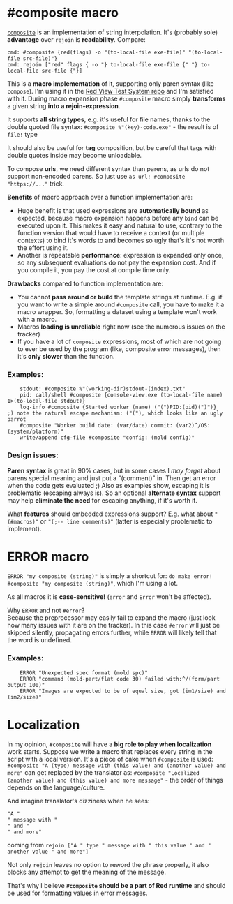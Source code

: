 # #composite macro

[`composite`](composite.red) is an implementation of string interpolation. It's (probably sole) **advantage** over `rejoin` is **readability**. Compare:
```
cmd: #composite {red(flags) -o "(to-local-file exe-file)" "(to-local-file src-file)"}
cmd: rejoin ["red" flags { -o "} to-local-file exe-file {" "} to-local-file src-file {"}]
```

This is a **macro implementation** of it, supporting only paren syntax (like `compose`). I'm using it in the [Red View Test System repo](https://gitlab.com/hiiamboris/red-view-test-system) and I'm satisfied with it.
During macro expansion phase `#composite` macro simply **transforms** a given string **into a rejoin-expression**.

It supports **all string types**, e.g. it's useful for file names, thanks to the double quoted file syntax:
`#composite %"(key)-code.exe"` - the result is of `file!` type

It should also be useful for **tag** composition, but be careful that tags with double quotes inside may become unloadable.

To compose **urls**, we need different syntax than parens, as urls do not support non-encoded parens. So just use `as url! #composite "https://..."` trick.

**Benefits** of macro approach over a function implementation are:
- Huge benefit is that used expressions are **automatically bound** as expected, because macro expansion happens before any `bind` can be executed upon it. This makes it easy and natural to use, contrary to the function version that would have to receive a context (or multiple contexts) to bind it's words to and becomes so ugly that's it's not worth the effort using it.
- Another is repeatable **performance**: expression is expanded only once, so any subsequent evaluations do not pay the expansion cost. And if you compile it, you pay the cost at compile time only.

**Drawbacks** compared to function implementation are:
- You cannot **pass around or build** the template strings at runtime. E.g. if you want to write a simple around `#composite` call, you have to make it a macro wrapper. So, formatting a dataset using a template won't work with a macro.
- Macros **loading is unreliable** right now (see the numerous issues on the tracker)
- If you have a lot of `composite` expressions, most of which are not going to ever be used by the program (like, composite error messages), then it's **only slower** than the function.

### Examples:
```
	stdout: #composite %"(working-dir)stdout-(index).txt"
	pid: call/shell #composite {console-view.exe (to-local-file name) 1>(to-local-file stdout)}
	log-info #composite {Started worker (name) ("(")PID:(pid)(")")}			;) note the natural escape mechanism: ("("), which looks like an ugly parrot
	#composite "Worker build date: (var/date) commit: (var2)^/OS: (system/platform)"
	write/append cfg-file #composite "config: (mold config)"
```

### Design issues:

**Paren syntax** is great in 90% cases, but in some cases I *may forget* about parens special meaning and just put a "(comment)" in. Then get an error when the code gets evaluated ;) Also as examples show, escaping it is problematic (escaping always is). So an optional **alternate syntax** support may help **eliminate the need** for escaping anything, if it's worth it.

What **features** should embedded expressions support? E.g. what about `"(#macros)"` or `"(;-- line comments)"` (latter is especially problematic to implement).

# ERROR macro

`ERROR "my composite (string)"` is simply a shortcut for: `do make error! #composite "my composite (string)"`, which I'm using a lot.

As all macros it is **case-sensitive!** (`error` and `Error` won't be affected).

Why `ERROR` and not `#error`? <br>
Because the preprocessor may easily fail to expand the macro (just look how many issues with it are on the tracker). In this case `#error` will just be skipped silently, propagating errors further, while `ERROR` will likely tell that the word is undefined.

### Examples:
```
	ERROR "Unexpected spec format (mold spc)"
	ERROR "command (mold-part/flat code 30) failed with:^/(form/part output 100)"
	ERROR "Images are expected to be of equal size, got (im1/size) and (im2/size)"
```

# Localization

In my opinion, `#composite` will have a **big role to play when localization** work starts. Suppose we write a macro that replaces every string in the script with a local version. It's a piece of cake when `#composite` is used:
`#composite "A (type) message with (this value) and (another value) and more"` can get replaced by the translator as:
`#composite "Localized (another value) and (this value) and more message"` - the order of things depends on the language/culture.

And imagine translator's dizziness when he sees:
```
"A "
" message with "
" and "
" and more"
```
coming from `rejoin ["A " type " message with " this value " and " another value " and more"]`

Not only `rejoin` leaves no option to reword the phrase properly, it also blocks any attempt to get the meaning of the message.

That's why I believe **`#composite` should be a part of Red runtime** and should be used for formatting values in error messages.

